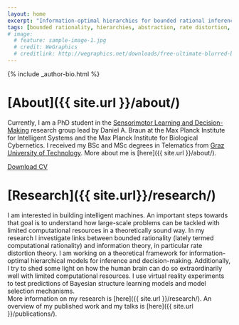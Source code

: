 ```yaml
---
layout: home
excerpt: "Information-optimal hierarchies for bounded rational inference and decision-making."
tags: [bounded rationality, hierarchies, abstraction, rate distortion, free energy, information theory, decision making, tim genewein]
# image:
  # feature: sample-image-1.jpg
  # credit: WeGraphics
  # creditlink: http://wegraphics.net/downloads/free-ultimate-blurred-background-pack/
---
```



<div class="article-author-bottom">
  {% include _author-bio.html %}
</div>



# [About]({{ site.url }}/about/)
Currently, I am a PhD student in the [Sensorimotor Learning and Decision-Making](http://www.kyb.tuebingen.mpg.de/research/rg/braun.html) research group lead by Daniel A. Braun at the Max Planck Institute for Intelligent Systems and the Max Planck Institute for Biological Cybernetics. I received my BSc and MSc degrees in Telematics from [Graz University of Technology](http://www.tugraz.at/). More about me is [here]({{ site.url }}/about/).

<a markdown="0" href="{{ site.url }}/files/CV.pdf" class="btn"><i class="fa fa-fw fa-download"></i> Download CV</a>

# [Research]({{ site.url}}/research/)
I am interested in building intelligent machines. An important steps towards that goal is to understand how large-scale problems can be tackled with limited computational resources in a theoretically sound way. In my research I investigate links between bounded rationality (lately termed computational rationality) and information theory, in particular rate distortion theory. I am working on a theoretical framework for information-optimal hierarchical models for inference and decision-making.
Additionally, I try to shed some light on how the human brain can do so extraordinarily well with limited computational resources. I use virtual reality experiments to test predictions of Bayesian structure learning models and model selection mechanisms.  
More information on my research is [here]({{ site.url }}/research/). An overview of my published work and my talks is [here]({{ site.url }}/publications/).
